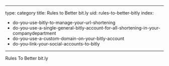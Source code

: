 
---
type: category
title: Rules to Better bit.ly
uid: rules-to-better-bitly
index:
 - do-you-use-bitly-to-manage-your-url-shortening
 - do-you-use-a-single-general-bitly-account-for-all-shortening-in-your-companydepartment
 - do-you-use-a-custom-domain-on-your-bitly-account
 - do-you-link-your-social-accounts-to-bitly
---

Rules To Better bit.ly

